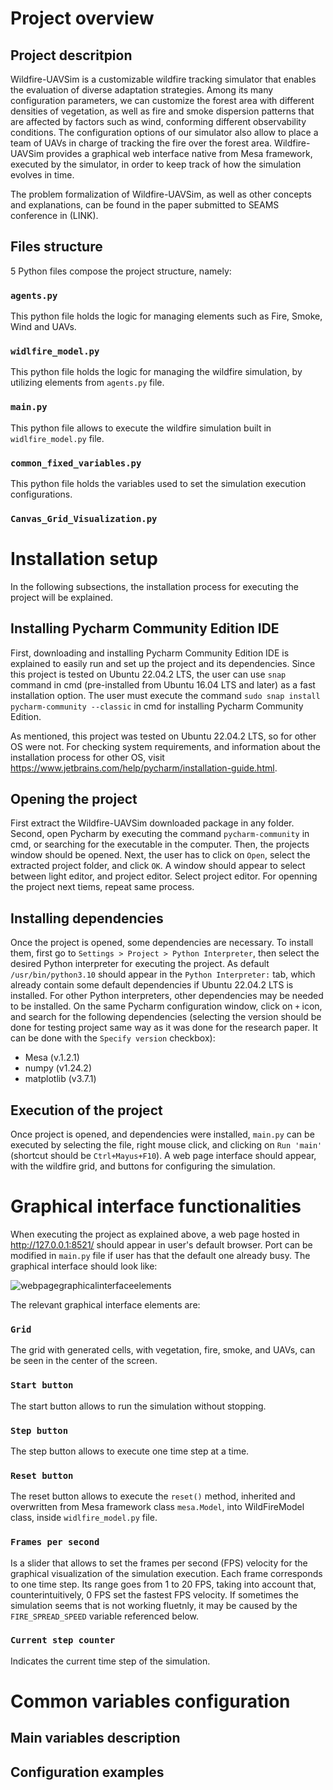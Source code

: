 # Project overview

## Project descritpion

Wildfire-UAVSim is a customizable wildfire tracking simulator that enables
the evaluation of diverse adaptation strategies. Among its many configuration parameters, we can customize the forest area with different densities of vegetation, as well as fire and smoke dispersion patterns that are affected by factors such as wind, conforming different observability conditions. The configuration options of our simulator also allow to place a team of UAVs in charge of tracking the fire over the forest area. Wildfire-UAVSim provides a graphical web interface native from Mesa framework, executed by the simulator, in order to keep track of how the simulation evolves in time.

The problem formalization of Wildfire-UAVSim, as well as other concepts and explanations, can be found in the paper submitted to SEAMS conference in (LINK).

## Files structure

5 Python files compose the project structure, namely:

### `agents.py`

This python file holds the logic for managing elements such as Fire, Smoke, Wind and UAVs.

### `widlfire_model.py`

This python file holds the logic for managing the wildfire simulation, by utilizing elements from `agents.py` file.

### `main.py`

This python file allows to execute the wildfire simulation built in `widlfire_model.py` file.

### `common_fixed_variables.py`

This python file holds the variables used to set the simulation execution configurations.

### `Canvas_Grid_Visualization.py`

# Installation setup

In the following subsections, the installation process for executing the project will be explained.

## Installing Pycharm Community Edition IDE

First, downloading and installing Pycharm Community Edition IDE is explained to easily run and set up the project and its dependencies.
Since this project is tested on Ubuntu 22.04.2 LTS, the user can use `snap` command in cmd (pre-installed from Ubuntu 16.04 LTS and later) as a fast installation option. The user must execute the command
`sudo snap install pycharm-community --classic` in cmd for installing Pycharm Community Edition.

As mentioned, this project was tested on Ubuntu 22.04.2 LTS, so for other OS were not. For checking system requirements, and information about the installation process for other OS,
visit https://www.jetbrains.com/help/pycharm/installation-guide.html.

## Opening the project

First extract the Wildfire-UAVSim downloaded package in any folder. Second, open Pycharm by executing the command `pycharm-community` in cmd, or searching for the executable in the computer.
Then, the projects window should be opened. Next, the user has to click on `Open`, select the extracted project folder, and click `OK`. A window should appear to select between light editor, and project editor.
Select project editor. For openning the project next tiems, repeat same process.

## Installing dependencies

Once the project is opened, some dependencies are necessary. To install them, first go to `Settings > Project > Python Interpreter`, then select the desired Python interpreter
for executing the project. As default `/usr/bin/python3.10` should appear in the `Python Interpreter:` tab, which already contain some default dependencies if Ubuntu 22.04.2 LTS is installed. For other Python interpreters,
other dependencies may be needed to be installed. On the same Pycharm configuration window, click on `+` icon, and search for the following dependencies (selecting the version should be done for testing project same way as
it was done for the research paper. It can be done with the `Specify version` checkbox):

<ul>
  <li>Mesa (v.1.2.1)</li>
  <li>numpy (v1.24.2)</li>
  <li>matplotlib (v3.7.1)</li>
</ul>

## Execution of the project

Once project is opened, and dependencies were installed, `main.py` can be executed by selecting the file, right mouse click, and clicking on `Run 'main'` (shortcut should be `Ctrl+Mayus+F10`).
A web page interface should appear, with the wildfire grid, and buttons for configuring the simulation.

# Graphical interface functionalities

When executing the project as explained above, a web page hosted in http://127.0.0.1:8521/ should appear in user's default browser. Port can be modified in `main.py` file if user has that the default one already busy. The graphical interface should look like:

![webpagegraphicalinterfaceelements](https://github.com/envilk/Wildfire-UAVSim/assets/25938116/a230ebb9-0db6-491e-abd8-b0edec127a95)

The relevant graphical interface elements are:

### `Grid`

The grid with generated cells, with vegetation, fire, smoke, and UAVs, can be seen in the center of the screen.

### `Start button`

The start button allows to run the simulation without stopping.

### `Step button`

The step button allows to execute one time step at a time.

### `Reset button`

The reset button allows to execute the `reset()` method, inherited and overwritten from Mesa framework class `mesa.Model`, into WildFireModel class, inside `widlfire_model.py` file.

### `Frames per second`

Is a slider that allows to set the frames per second (FPS) velocity for the graphical visualization of the simulation execution. Each frame corresponds to one time step. Its range goes from 1 to 20 FPS, taking into account that, counterintuitively, 0 FPS set the fastest FPS velocity. If sometimes the simulation seems that is not working fluetnly, it may be caused by the `FIRE_SPREAD_SPEED` variable referenced below.

### `Current step counter`

Indicates the current time step of the simulation.

# Common variables configuration

## Main variables description

## Configuration examples
